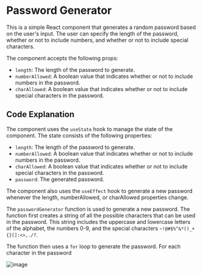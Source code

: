  # Password Generator

This is a simple React component that generates a random password based on the user's input. The user can specify the length of the password, whether or not to include numbers, and whether or not to include special characters.

  
 

The component accepts the following props:

* `length`: The length of the password to generate.
* `numberAllowed`: A boolean value that indicates whether or not to include numbers in the password.
* `charAllowed`: A boolean value that indicates whether or not to include special characters in the password.
 
## Code Explanation

The component uses the `useState` hook to manage the state of the component. The state consists of the following properties:

* `length`: The length of the password to generate.
* `numberAllowed`: A boolean value that indicates whether or not to include numbers in the password.
* `charAllowed`: A boolean value that indicates whether or not to include special characters in the password.
* `password`: The generated password.

The component also uses the `useEffect` hook to generate a new password whenever the length, numberAllowed, or charAllowed properties change.

The `passwordGenerator` function is used to generate a new password. The function first creates a string of all the possible characters that can be used in the password. This string includes the uppercase and lowercase letters of the alphabet, the numbers 0-9, and the special characters `~!@#$%^&*()_+{}[]:<>,./?`.

The function then uses a `for` loop to generate the password. For each character in the password


![image](https://github.com/Shivraj10t/01React/assets/86354254/5906ced2-e858-44b9-a8b2-0f0ba7c0187c)


 
